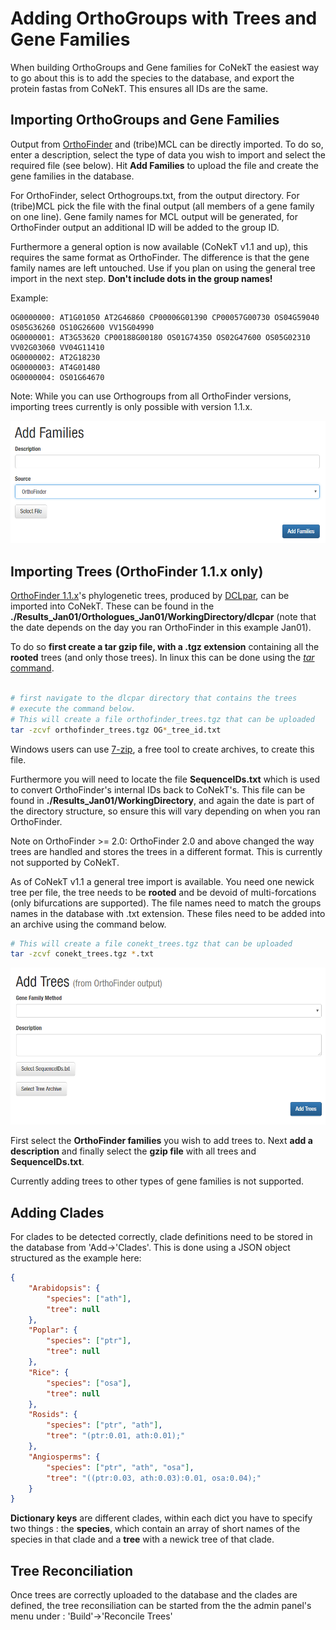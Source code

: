# Adding OrthoGroups with Trees and Gene Families

When building OrthoGroups and Gene families for CoNekT the easiest way to go about
this is to add the species to the database, and export the protein fastas from 
CoNekT. This ensures all IDs are the same.

## Importing OrthoGroups and Gene Families
Output from [OrthoFinder](https://github.com/davidemms/OrthoFinder/) and (tribe)MCL can be directly imported. To do so, 
enter a description, select the type of data you wish to import and select the required file (see below). Hit 
**Add Families** to upload the file and create the gene families in the database.

For OrthoFinder, select Orthogroups.txt, from the output directory. For (tribe)MCL pick the 
file with the final output (all members of a gene family on one line). Gene family names for MCL output will be 
generated, for OrthoFinder output an additional ID will be added to the group ID.

Furthermore a general option is now available (CoNekT v1.1 and up), this requires the same format as OrthoFinder. 
The difference is that the gene family names are left untouched. Use if you plan on using the general tree import in 
the next step. **Don't include dots in the group names!**

Example:
```
OG0000000: AT1G01050 AT2G46860 CP00006G01390 CP00057G00730 OS04G59040 OS05G36260 OS10G26600 VV15G04990
OG0000001: AT3G53620 CP00188G00180 OS01G74350 OS02G47600 OS05G02310 VV02G03060 VV04G11410
OG0000002: AT2G18230
OG0000003: AT4G01480
OG0000004: OS01G64670
```

Note: While you can use Orthogroups from all OrthoFinder versions, importing trees currently is only possible with 
version 1.1.x.

![add_gf](../images/add_gf.png)

## Importing Trees (OrthoFinder 1.1.x only)

[OrthoFinder 1.1.x](https://github.com/davidemms/OrthoFinder/releases/tag/1.1.10)'s phylogenetic trees, produced by 
 [DCLpar](https://www.cs.hmc.edu/~yjw/software/dlcpar/), can
be imported into CoNekT. These can be found in the 
**./Results_Jan01/Orthologues_Jan01/WorkingDirectory/dlcpar** (note that the date depends on the day you ran OrthoFinder
 in this example Jan01).  

To do so **first create a tar gzip file, with a .tgz extension** containing all the 
**rooted** trees (and only those trees). In linux this can be done using the [*tar* command](https://www.howtogeek.com/248780/how-to-compress-and-extract-files-using-the-tar-command-on-linux/). 
 
 ```bash
 
# first navigate to the dlcpar directory that contains the trees
# execute the command below.
# This will create a file orthofinder_trees.tgz that can be uploaded
tar -zcvf orthofinder_trees.tgz OG*_tree_id.txt
```
 
Windows users can use [7-zip](https://www.7-zip.org/), a free tool to create archives, to create this file.

Furthermore you will need to locate the file **SequenceIDs.txt** which is 
used to convert OrthoFinder's internal IDs back to CoNekT's. This file can be 
found in **./Results_Jan01/WorkingDirectory**, and again the date is part of the directory structure, so ensure this 
will vary depending on when you ran OrthoFinder.

Note on OrthoFinder >= 2.0: OrthoFinder 2.0 and above changed the way trees are handled and stores the trees in a 
different format. This is currently not supported by CoNekT.

As of CoNekT v1.1 a general tree import is available. You need one newick tree per file, the tree needs to be **rooted** 
and be devoid of multi-forcations (only bifurcations are supported). The file names need to match the groups names in 
the  database with .txt extension. These files need to be added into an archive using the command below.

 ```bash
# This will create a file conekt_trees.tgz that can be uploaded
tar -zcvf conekt_trees.tgz *.txt
```

![add_trees](../images/add_trees.png)

First select the **OrthoFinder families** you wish to add trees to. Next **add a
description** and finally select the **gzip file** with all trees and 
**SequenceIDs.txt**.

Currently adding trees to other types of gene families is not supported.

## Adding Clades

For clades to be detected correctly, clade definitions need to be stored in the 
database from 'Add->'Clades'. This is done using a JSON object structured as the
example here:

```json
{
    "Arabidopsis": {
        "species": ["ath"],
        "tree": null
    },
    "Poplar": {
        "species": ["ptr"],
        "tree": null
    },
    "Rice": {
        "species": ["osa"],
        "tree": null
    },
    "Rosids": {
        "species": ["ptr", "ath"],
        "tree": "(ptr:0.01, ath:0.01);"
    },
    "Angiosperms": {
        "species": ["ptr", "ath", "osa"],
        "tree": "((ptr:0.03, ath:0.03):0.01, osa:0.04);"
    }
}
```

**Dictionary keys** are different clades, within each dict you have to specify two 
things : the **species**, which contain an array of short names of the species in that
clade and a **tree** with a newick tree of that clade.

## Tree Reconciliation

Once trees are correctly uploaded to the database and the clades are defined, the tree reconsiliation can be started 
from the the admin panel's menu under : 'Build'->'Reconcile Trees'
